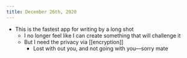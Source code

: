 ```yaml
---
title: December 26th, 2020
---
```


- This is the fastest app for writing by a long shot
    - I no longer feel like I can create something that will challenge it
    - But I need the privacy via [[encryption]]
        - Lost with out you, and not going with you––sorry mate